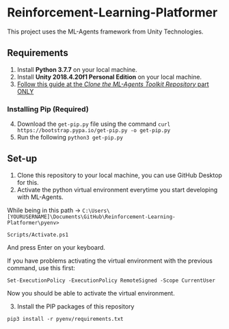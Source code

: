 # Reinforcement-Learning-Platformer

This project uses the ML-Agents framework from Unity Technologies.

## Requirements

1. Install **Python 3.7.7** on your local machine.
2. Install **Unity 2018.4.20f1 Personal Edition** on your local machine.
3. [Follow this guide at the *Clone the ML-Agents Toolkit Repository* part ONLY](https://github.com/Unity-Technologies/ml-agents/blob/0.15.0/docs/Installation.md)

### Installing Pip (Required)

4. Download the `get-pip.py` file using the command `curl https://bootstrap.pypa.io/get-pip.py -o get-pip.py`
5. Run the following `python3 get-pip.py`

## Set-up

1. Clone this repository to your local machine, you can use GitHub Desktop for this.
2. Activate the python virtual environment everytime you start developing with ML-Agents.

While being in this path -> `C:\Users\[YOURUSERNAME]\Documents\GitHub\Reinforcement-Learning-Platformer\pyenv>`

`Scripts/Activate.ps1`

And press Enter on your keyboard.

If you have problems activating the virtual environment with the previous command, use this first:

`Set-ExecutionPolicy -ExecutionPolicy RemoteSigned -Scope CurrentUser`

Now you should be able to activate the virtual environment.

3. Install the PIP packages of this repository

`pip3 install -r pyenv/requirements.txt`

